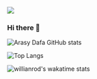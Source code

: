 ![](https://komarev.com/ghpvc/?username=arasydafa&color=blue&style=flat-square&label=Visitors)

### Hi there 👋

<!--
**arasydafa/arasydafa** is a ✨ _special_ ✨ repository because its `README.md` (this file) appears on your GitHub profile.

Here are some ideas to get you started:

- 🔭 I’m currently working on ...
- 🌱 I’m currently learning ...
- 👯 I’m looking to collaborate on ...
- 🤔 I’m looking for help with ...
- 💬 Ask me about ...
- 📫 How to reach me: ...
- 😄 Pronouns: ...
- ⚡ Fun fact: ...
-->

![Arasy Dafa GitHub stats](https://github-readme-stats.vercel.app/api?username=arasydafa&count_private=true&show_icons=true&theme=react)

![Top Langs](https://github-readme-stats.vercel.app/api/top-langs/?username=arasydafa&theme=react)

![willianrod's wakatime stats](https://github-readme-stats.vercel.app/api/wakatime?username=arasydafa&theme=react)
